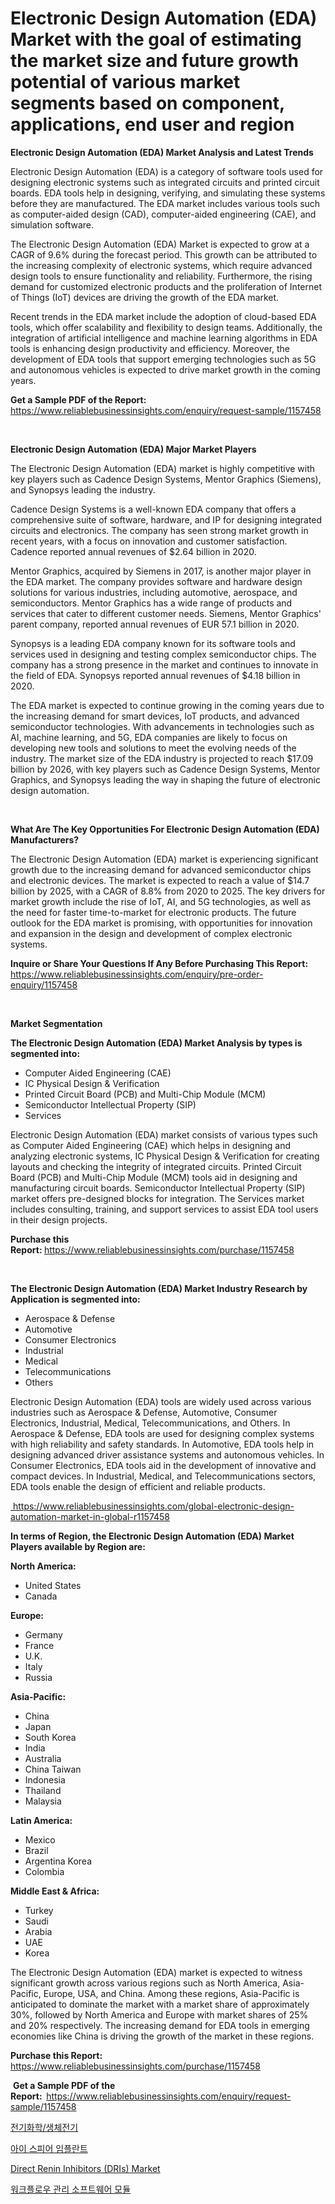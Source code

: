 <p><h1>Electronic Design Automation (EDA) Market with the goal of estimating the market size and future growth potential of various market segments based on component, applications, end user and region</h1></p><p><strong>Electronic Design Automation (EDA) Market Analysis and Latest Trends</strong></p>
<p><p>Electronic Design Automation (EDA) is a category of software tools used for designing electronic systems such as integrated circuits and printed circuit boards. EDA tools help in designing, verifying, and simulating these systems before they are manufactured. The EDA market includes various tools such as computer-aided design (CAD), computer-aided engineering (CAE), and simulation software.</p><p>The Electronic Design Automation (EDA) Market is expected to grow at a CAGR of 9.6% during the forecast period. This growth can be attributed to the increasing complexity of electronic systems, which require advanced design tools to ensure functionality and reliability. Furthermore, the rising demand for customized electronic products and the proliferation of Internet of Things (IoT) devices are driving the growth of the EDA market.</p><p>Recent trends in the EDA market include the adoption of cloud-based EDA tools, which offer scalability and flexibility to design teams. Additionally, the integration of artificial intelligence and machine learning algorithms in EDA tools is enhancing design productivity and efficiency. Moreover, the development of EDA tools that support emerging technologies such as 5G and autonomous vehicles is expected to drive market growth in the coming years.</p></p>
<p><strong>Get a Sample PDF of the Report:&nbsp;</strong> <a href="https://www.reliablebusinessinsights.com/enquiry/request-sample/1157458">https://www.reliablebusinessinsights.com/enquiry/request-sample/1157458</a></p>
<p>&nbsp;</p>
<p><strong>Electronic Design Automation (EDA) Major Market Players</strong></p>
<p><p>The Electronic Design Automation (EDA) market is highly competitive with key players such as Cadence Design Systems, Mentor Graphics (Siemens), and Synopsys leading the industry. </p><p>Cadence Design Systems is a well-known EDA company that offers a comprehensive suite of software, hardware, and IP for designing integrated circuits and electronics. The company has seen strong market growth in recent years, with a focus on innovation and customer satisfaction. Cadence reported annual revenues of $2.64 billion in 2020.</p><p>Mentor Graphics, acquired by Siemens in 2017, is another major player in the EDA market. The company provides software and hardware design solutions for various industries, including automotive, aerospace, and semiconductors. Mentor Graphics has a wide range of products and services that cater to different customer needs. Siemens, Mentor Graphics' parent company, reported annual revenues of EUR 57.1 billion in 2020.</p><p>Synopsys is a leading EDA company known for its software tools and services used in designing and testing complex semiconductor chips. The company has a strong presence in the market and continues to innovate in the field of EDA. Synopsys reported annual revenues of $4.18 billion in 2020.</p><p>The EDA market is expected to continue growing in the coming years due to the increasing demand for smart devices, IoT products, and advanced semiconductor technologies. With advancements in technologies such as AI, machine learning, and 5G, EDA companies are likely to focus on developing new tools and solutions to meet the evolving needs of the industry. The market size of the EDA industry is projected to reach $17.09 billion by 2026, with key players such as Cadence Design Systems, Mentor Graphics, and Synopsys leading the way in shaping the future of electronic design automation.</p></p>
<p>&nbsp;</p>
<p><strong>What Are The Key Opportunities For Electronic Design Automation (EDA) Manufacturers?</strong></p>
<p><p>The Electronic Design Automation (EDA) market is experiencing significant growth due to the increasing demand for advanced semiconductor chips and electronic devices. The market is expected to reach a value of $14.7 billion by 2025, with a CAGR of 8.8% from 2020 to 2025. The key drivers for market growth include the rise of IoT, AI, and 5G technologies, as well as the need for faster time-to-market for electronic products. The future outlook for the EDA market is promising, with opportunities for innovation and expansion in the design and development of complex electronic systems.</p></p>
<p><strong>Inquire or Share Your Questions If Any Before Purchasing This Report:</strong> <a href="https://www.reliablebusinessinsights.com/enquiry/pre-order-enquiry/1157458">https://www.reliablebusinessinsights.com/enquiry/pre-order-enquiry/1157458</a></p>
<p>&nbsp;</p>
<p><strong>Market Segmentation</strong></p>
<p><strong>The Electronic Design Automation (EDA) Market Analysis by types is segmented into:</strong></p>
<p><ul><li>Computer Aided Engineering (CAE)</li><li>IC Physical Design & Verification</li><li>Printed Circuit Board (PCB) and Multi-Chip Module (MCM)</li><li>Semiconductor Intellectual Property (SIP)</li><li>Services</li></ul></p>
<p><p>Electronic Design Automation (EDA) market consists of various types such as Computer Aided Engineering (CAE) which helps in designing and analyzing electronic systems, IC Physical Design & Verification for creating layouts and checking the integrity of integrated circuits. Printed Circuit Board (PCB) and Multi-Chip Module (MCM) tools aid in designing and manufacturing circuit boards. Semiconductor Intellectual Property (SIP) market offers pre-designed blocks for integration. The Services market includes consulting, training, and support services to assist EDA tool users in their design projects.</p></p>
<p><strong>Purchase this Report:&nbsp;</strong><a href="https://www.reliablebusinessinsights.com/purchase/1157458">https://www.reliablebusinessinsights.com/purchase/1157458</a></p>
<p>&nbsp;</p>
<p><strong>The Electronic Design Automation (EDA) Market Industry Research by Application is segmented into:</strong></p>
<p><ul><li>Aerospace & Defense</li><li>Automotive</li><li>Consumer Electronics</li><li>Industrial</li><li>Medical</li><li>Telecommunications</li><li>Others</li></ul></p>
<p><p>Electronic Design Automation (EDA) tools are widely used across various industries such as Aerospace & Defense, Automotive, Consumer Electronics, Industrial, Medical, Telecommunications, and Others. In Aerospace & Defense, EDA tools are used for designing complex systems with high reliability and safety standards. In Automotive, EDA tools help in designing advanced driver assistance systems and autonomous vehicles. In Consumer Electronics, EDA tools aid in the development of innovative and compact devices. In Industrial, Medical, and Telecommunications sectors, EDA tools enable the design of efficient and reliable products.</p></p>
<p><a href="https://www.reliablebusinessinsights.com/global-electronic-design-automation-market-in-global-r1157458">&nbsp;https://www.reliablebusinessinsights.com/global-electronic-design-automation-market-in-global-r1157458</a></p>
<p><strong>In terms of Region, the Electronic Design Automation (EDA) Market Players available by Region are:</strong></p>
<p>
    <p> <strong> North America: </strong>
        <ul>
            <li>United States</li>
            <li>Canada</li>
        </ul>
        </p> 
    <p> <strong> Europe: </strong>
        <ul>
            <li>Germany</li>
            <li>France</li>
            <li>U.K.</li>
            <li>Italy</li>
            <li>Russia</li>
        </ul>
        </p> 
    <p> <strong> Asia-Pacific: </strong>
        <ul>
            <li>China</li>
            <li>Japan</li>
            <li>South Korea</li>
            <li>India</li>
            <li>Australia</li>
            <li>China Taiwan</li>
            <li>Indonesia</li>
            <li>Thailand</li>
            <li>Malaysia</li>
        </ul>
        </p> 
    <p> <strong> Latin America: </strong>
        <ul>
            <li>Mexico</li>
            <li>Brazil</li>
            <li>Argentina Korea</li>
            <li>Colombia</li>
        </ul>
        </p> 
    <p> <strong> Middle East & Africa: </strong>
        <ul>
            <li>Turkey</li>
            <li>Saudi</li>
            <li>Arabia</li>
            <li>UAE</li>
            <li>Korea</li>
        </ul>
    </p>
    </p>
<p><p>The Electronic Design Automation (EDA) market is expected to witness significant growth across various regions such as North America, Asia-Pacific, Europe, USA, and China. Among these regions, Asia-Pacific is anticipated to dominate the market with a market share of approximately 30%, followed by North America and Europe with market shares of 25% and 20% respectively. The increasing demand for EDA tools in emerging economies like China is driving the growth of the market in these regions.</p></p>
<p><strong>Purchase this Report: </strong><a href="https://www.reliablebusinessinsights.com/purchase/1157458">https://www.reliablebusinessinsights.com/purchase/1157458</a></p>
<p>&nbsp;<strong>Get a Sample PDF of the Report:&nbsp;&nbsp;</strong><a href="https://www.reliablebusinessinsights.com/enquiry/request-sample/1157458">https://www.reliablebusinessinsights.com/enquiry/request-sample/1157458</a></p>
<p><strong></strong></p>
<p><p><a href="https://medium.com/@juddmetz/%EC%A0%84%EA%B8%B0-%EC%95%BD%ED%95%99-%EC%83%9D%EB%AC%BC-%EC%A0%84%EA%B8%B0-%EC%8B%9C%EC%9E%A5-%EC%A7%80%ED%91%9C-%ED%95%B4%EB%8F%85-%EC%8B%9C%EC%9E%A5-%EC%A0%90%EC%9C%A0%EC%9C%A8-%ED%8A%B8%EB%A0%8C%EB%93%9C-%EB%B0%8F-%EC%84%B1%EC%9E%A5-%ED%8C%A8%ED%84%B4-87cbaa1b7a69">전기화학/생체전기</a></p><p><a href="https://github.com/sougarounis/Market-Research-Report-List-4/blob/main/195523995365.md">아이 스피어 임플란트</a></p><p><a href="https://github.com/singletonthaxterkelliehr2df/Market-Research-Report-List-2/blob/main/direct-renin-inhibitors-dris-market.md">Direct Renin Inhibitors (DRIs) Market</a></p><p><a href="https://medium.com/@delaneywill28/%EC%9B%8C%ED%81%AC%ED%94%8C%EB%A1%9C%EC%9A%B0-%EA%B4%80%EB%A6%AC-%EC%86%8C%ED%94%84%ED%8A%B8%EC%9B%A8%EC%96%B4-%EB%AA%A8%EB%93%88-%EC%8B%9C%EC%9E%A5-2031%EB%85%84%EA%B9%8C%EC%A7%80%EC%9D%98-%ED%8A%B8%EB%A0%8C%EB%93%9C-%EC%98%88%EC%B8%A1-%EB%B0%8F-%EA%B2%BD%EC%9F%81-%EB%B6%84%EC%84%9D-6325bbf7073f">워크플로우 관리 소프트웨어 모듈</a></p></p>